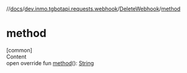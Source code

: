 //[docs](../../../index.md)/[dev.inmo.tgbotapi.requests.webhook](../index.md)/[DeleteWebhook](index.md)/[method](method.md)



# method  
[common]  
Content  
open override fun [method](method.md)(): [String](https://kotlinlang.org/api/latest/jvm/stdlib/kotlin/-string/index.html)  



